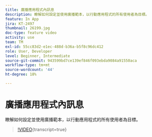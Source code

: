 ```yaml
---
title: 廣播應用程式內訊息
description: 瞭解如何設定並使用廣播範本，以行動應用程式的所有使用者為目標。
feature: In App
jira: KT-2497
thumbnail: 26199.jpg
doc-type: feature video
activity: use
team: TM
exl-id: 55cc83d2-e1ec-488d-b36a-b5f8c96dc412
role: User, Developer
level: Beginner, Intermediate
source-git-commit: 943599bd7ce139ef846f093ebda9084a91550aca
workflow-type: tm+mt
source-wordcount: '44'
ht-degree: 18%

---
```


# 廣播應用程式內訊息

瞭解如何設定並使用廣播範本，以行動應用程式的所有使用者為目標。

>[!VIDEO](https://video.tv.adobe.com/v/26199?learn=on){transcript=true}
